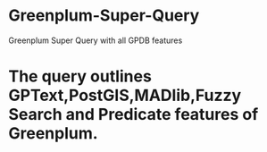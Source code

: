 # Greenplum-Super-Query
Greenplum Super Query with all GPDB features
# The query outlines GPText,PostGIS,MADlib,Fuzzy Search and Predicate features of Greenplum.
